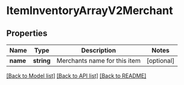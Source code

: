 # ItemInventoryArrayV2Merchant

## Properties
Name | Type | Description | Notes
------------ | ------------- | ------------- | -------------
**name** | **string** | Merchants name for this item | [optional] 

[[Back to Model list]](../../README.md#documentation-for-models) [[Back to API list]](../../README.md#documentation-for-api-endpoints) [[Back to README]](../../README.md)

